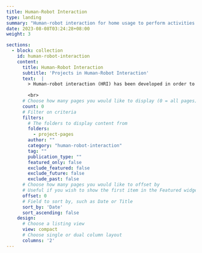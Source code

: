 ```yaml
---
title: Human-Robot Interaction
type: landing
summary: "Human-robot interaction for home usage to perform activities of daily living (ADLs)"
date: 2023-08-08T03:24:28+08:00
weight: 3

sections:
  - block: collection
    id: human-robot-interaction
    content:
      title: Human-Robot Interaction
      subtitle: 'Projects in Human-Robot Interaction'
      text:  |
        > Human-robot interaction (HRI) has been developed in order to engage with human to perform tasks such as activities of daily living (ADLs) at home.
        
        <br>
      # Choose how many pages you would like to display (0 = all pages)
      count: 0
      # Filter on criteria
      filters:
        # The folders to display content from
        folders:
          - project-pages
        author: ""
        category: "human-robot-interaction"
        tag: ""
        publication_type: ""
        featured_only: false
        exclude_featured: false
        exclude_future: false
        exclude_past: false
      # Choose how many pages you would like to offset by
      # Useful if you wish to show the first item in the Featured widget
      offset: 0
      # Field to sort by, such as Date or Title
      sort_by: 'Date'
      sort_ascending: false
    design:
      # Choose a listing view
      view: compact
      # Choose single or dual column layout
      columns: '2'
---
```

